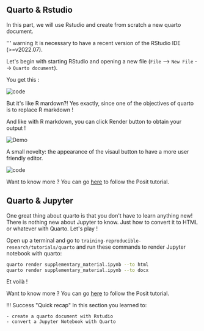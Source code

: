 ## Quarto & Rstudio

In this part, we will use Rstudio and create from scratch a new quarto document.

''' warning
  It is necessary to have a recent version of the RStudio IDE (>=v2022.07).

Let's begin with starting RStudio and opening a new file (`File` --> `New File` --> `Quarto document`).

You get this :

![code](../images/quarto_code_demo.png)

But it's like R mardown?! Yes exactly, since one of the objectives of quarto is to replace R markdown !

And like with R markdown, you can click Render button to obtain your output !


![Demo](../images/quarto_demo.png)

A small novelty: the appearance of the visaul button to have a more user friendly editor.

![code](../images/quarto_visual.png)

Want to know more ? You can go [here](https://quarto.org/docs/get-started/hello/rstudio.html) to follow the Posit tutorial. 

## Quarto & Jupyter

One great thing about quarto is that you don't have to learn anything new! There is nothing new about Jupyter to know. Just how to convert it to HTML or whatever with Quarto. Let's play !

Open up a terminal and go to
`training-reproducible-research/tutorials/quarto` and run these commands to render Jupyter notebook with quarto: 

```bash "Terminal"
quarto render supplementary_material.ipynb --to html
quarto render supplementary_material.ipynb --to docx
```

Et voilà !

Want to know more ? You can go [here](https://quarto.org/docs/get-started/hello/jupyter.html) to follow the Posit tutorial.

!!! Success "Quick recap"
    In this section you learned to: 

    - create a quarto document with Rstudio
    - convert a Jupyter Notebook with Quarto
